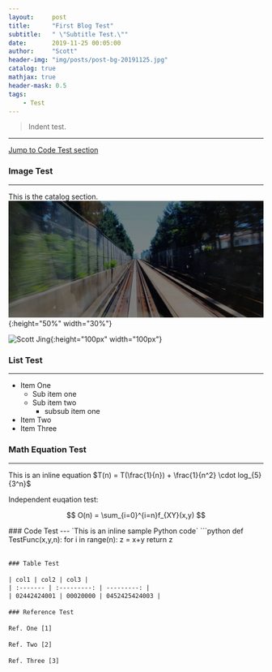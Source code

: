 ```yaml
---
layout:     post
title:      "First Blog Test"
subtitle:   " \"Subtitle Test.\""
date:       2019-11-25 00:05:00
author:     "Scott"
header-img: "img/posts/post-bg-20191125.jpg"
catalog: true
mathjax: true
header-mask: 0.5
tags:
    - Test
---
```


> Indent test.
---

[Jump to Code Test section ](#codetest) 



### Image Test
---
This is the catalog section. 
![Insert Image Test](/img/posts/post-bg-20191125.jpg){:height="50%" width="30%"}

![Scott Jing](/img/website/scott.jpg){:height="100px" width="100px"}


### List Test
---
- Item One
  - Sub item one
  - Sub item two
    - subsub item one
- Item Two
- Item Three

### Math Equation Test
---
This is an inline equation $T(n) = T(\frac{1}{n}) + \frac{1}{n^2} \cdot log_{5}{3^n}$

Independent euqation test: 

$$
O(n) = \sum_{i=0}^{i=n}f_{XY}(x,y)
$$

<p id = "codetest"></p>
### Code Test
---
`This is an inline sample Python code`
```python
def TestFunc(x,y,n):
    for i in range(n):
        z = x+y
    return z

```

### Table Test

| col1 | col2 | col3 |
| :------- | :---------: | ---------: |
| 02442424001 | 00020000 | 0452425424003 |

### Reference Test 

Ref. One [1] 

Ref. Two [2]

Ref. Three [3]
